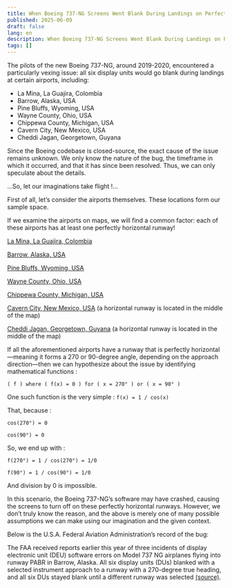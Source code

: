 ```yaml
---
title: When Boeing 737-NG Screens Went Blank During Landings on Perfectly Horizontal Runways
published: 2025-06-09
draft: false
lang: en
description: When Boeing 737-NG Screens Went Blank During Landings on Perfectly Horizontal Runways
tags: []
---
```


The pilots of the new Boeing 737-NG, around 2019-2020, encountered a particularly vexing issue: all six display units would go blank during landings at certain airports, including:

 - La Mina, La Guajira, Colombia
 - Barrow, Alaska, USA
 - Pine Bluffs, Wyoming, USA
 - Wayne County, Ohio, USA
 - Chippewa County, Michigan, USA
 - Cavern City, New Mexico, USA
 - Cheddi Jagan, Georgetown, Guyana

Since the Boeing codebase is closed-source, the exact cause of the issue remains unknown. We only know the nature of the bug, the timeframe in which it occurred, and that it has since been resolved. Thus, we can only speculate about the details.

…So, let our imaginations take flight !…

First of all, let’s consider the airports themselves. These locations form our sample space.

If we examine the airports on maps, we will find a common factor: each of these airports has at least one perfectly horizontal runway!

[La Mina, La Guajira, Colombia](https://www.openstreetmap.org/?ref=blog.simplecode.gr#map=16/11.2342/-72.4913)

[Barrow, Alaska, USA](https://www.openstreetmap.org/?ref=blog.simplecode.gr#map=14/71.2856/-156.7695)

[Pine Bluffs, Wyoming, USA](https://www.openstreetmap.org/?ref=blog.simplecode.gr#map=16/41.1507/-104.1349)

[Wayne County, Ohio, USA](https://www.openstreetmap.org/?ref=blog.simplecode.gr#map=16/40.8744/-81.8877)

[Chippewa County, Michigan, USA](https://www.openstreetmap.org/?ref=blog.simplecode.gr#map=16/46.2548/-84.4747)

[Cavern City, New Mexico, USA](https://www.openstreetmap.org/?ref=blog.simplecode.gr#map=16/32.3422/-104.2601)
(a horizontal runway is located in the middle of the map)

[Cheddi Jagan, Georgetown, Guyana](https://www.openstreetmap.org/?ref=blog.simplecode.gr#map=16/6.4988/-58.2571)
(a horizontal runway is located in the middle of the map)

If all the aforementioned airports have a runway that is perfectly horizontal—meaning it forms a 270 or 90-degree angle, depending on the approach direction—then we can hypothesize about the issue by identifying mathematical functions :

```
( f ) where ( f(x) = 0 ) for ( x = 270° ) or ( x = 90° )
```

One such function is the very simple : `f(x) = 1 / cos(x)`

That, because :
```
cos(270°) = 0

cos(90°) = 0
```

So, we end up with :
```
f(270°) = 1 / cos(270°) = 1/0

f(90°) = 1 / cos(90°) = 1/0
```

And division by 0 is impossible.

In this scenario, the Boeing 737-NG’s software may have crashed, causing the screens to turn off on these perfectly horizontal runways. However, we don’t truly know the reason, and the above is merely one of many possible assumptions we can make using our imagination and the given context.

Below is the U.S.A. Federal Aviation Administration’s record of the bug:

The FAA received reports earlier this year of three incidents of display electronic unit (DEU) software errors on Model 737 NG airplanes flying into runway PABR in Barrow, Alaska. All six display units (DUs) blanked with a selected instrument approach to a runway with a 270-degree true heading, and all six DUs stayed blank until a different runway was selected [(source)](https://www.federalregister.gov/documents/2019/12/27/2019-27966/airworthiness-directives-the-boeing-company-airplanes?ref=blog.simplecode.gr).
